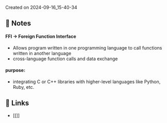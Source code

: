 Created on 2024-09-16_15-40-34

## 📔 Notes

#### FFI -> Foreign Function Interface

- Allows program written in one programming language to call functions written in another language
- cross-language function calls and data exchange

#### purpose:

- integrating C or C++ libraries with higher-level languages like Python, Ruby, etc.


## 🔗 Links

- [[]]
